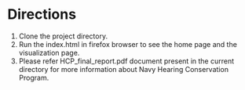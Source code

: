 # Directions

1. Clone the project directory.
2. Run the index.html in firefox browser to see the home page and the visualization page.
3. Please refer HCP_final_report.pdf document present in the current directory for more information about Navy Hearing Conservation Program.
